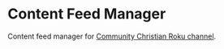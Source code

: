 # Content Feed Manager
Content feed manager for [Community Christian Roku channel](https://github.com/community-christian-dev/Roku-App).
